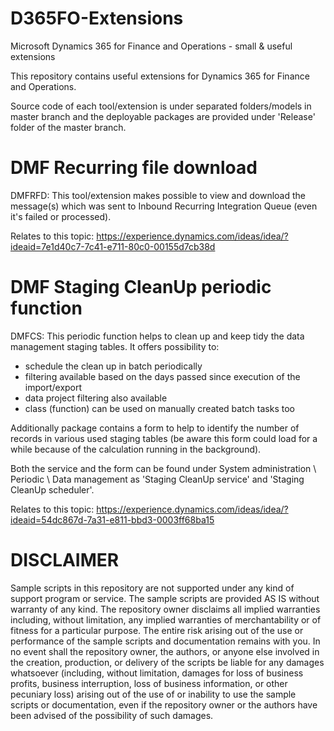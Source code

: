 # D365FO-Extensions
Microsoft Dynamics 365 for Finance and Operations - small &amp; useful extensions

This repository contains useful extensions for Dynamics 365 for Finance and Operations.

Source code of each tool/extension is under separated folders/models in master branch and the deployable packages are provided under 'Release' folder of the master branch.

# DMF Recurring file download
DMFRFD: This tool/extension makes possible to view and download the message(s) which was sent to Inbound Recurring Integration Queue (even it's failed or processed).

Relates to this topic:
https://experience.dynamics.com/ideas/idea/?ideaid=7e1d40c7-7c41-e711-80c0-00155d7cb38d

# DMF Staging CleanUp periodic function
DMFCS: This periodic function helps to clean up and keep tidy the data management staging tables. It offers possibility to:
- schedule the clean up in batch periodically
- filtering available based on the days passed since execution of the import/export 
- data project filtering also available
- class (function) can be used on manually created batch tasks too

Additionally package contains a form to help to identify the number of records in various used staging tables (be aware this form could load for a while because of the calculation running in the background). 

Both the service and the form can be found under System administration \ Periodic \ Data management as 'Staging CleanUp service' and 'Staging CleanUp scheduler'.

Relates to this topic:
https://experience.dynamics.com/ideas/idea/?ideaid=54dc867d-7a31-e811-bbd3-0003ff68ba15

# DISCLAIMER

Sample scripts in this repository are not supported under any kind of support program or service. The sample scripts are provided AS IS without warranty of any kind. The repository owner disclaims all implied warranties including, without limitation, any implied warranties of merchantability or of fitness for a particular purpose. The entire risk arising out of the use or performance of the sample scripts and documentation remains with you. In no event shall the repository owner, the authors, or anyone else involved in the creation, production, or delivery of the scripts be liable for any damages whatsoever (including, without limitation, damages for loss of business profits, business interruption, loss of business information, or other pecuniary loss) arising out of the use of or inability to use the sample scripts or documentation, even if the repository owner or the authors have been advised of the possibility of such damages.

